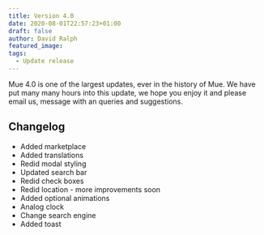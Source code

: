 ```yaml
---
title: Version 4.0
date: 2020-08-01T22:57:23+01:00
draft: false
author: David Ralph
featured_image: 
tags:
  - Update release
---
```


Mue 4.0 is one of the largest updates, ever in the history of Mue. We have put many many hours into this update, we hope you enjoy it and please email us, message with an queries and suggestions.

## Changelog

- Added marketplace
- Added translations
- Redid modal styling
- Updated search bar
- Redid check boxes
- Redid location - more improvements soon
- Added optional animations
- Analog clock
- Change search engine
- Added toast
